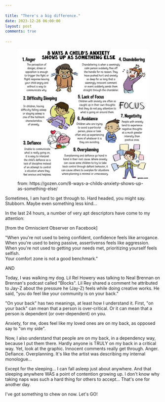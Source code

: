 ```yaml
---

title: "There's a big difference."
date: 2023-12-28 06:00:00
layout: post
comments: true

---
```


<figure>
 <img src="/images/8WaysAnxiety.jpeg" alt="oh my, this is me">
 <figcaption>from: https://gozen.com/8-ways-a-childs-anxiety-shows-up-as-something-else/</figcaption>
</figure>

Sometimes, I am hard to get through to. Hard headed, you might say. Stubborn. Maybe even something less kind...

In the last 24 hours, a number of very apt descriptors have come to my attention:

[from the Omniscient Observer on Facebook]

"When you're not used to being confident, confidence feels like arrogance.<br />
When you're used to being passive, assertivenss feels like aggression.<br />
When you're not used to getting your needs met, prioritizing yourself feels selfish.<br />
Your comfort zone is not a good benchmark."

AND

Today, I was walking my dog. Lil Rel Howery was talking to Neal Brennan on Brennan's podcast called "Blocks". Lil Rey shared a comment he attributed to Jay-Z about the pressure he (Jay-Z) feels while doing creative works. He said, "you do feel like your community is on your back."

"On your back" has two meanings, at least how I understand it. First, "on your back" can mean that a person is over-critical. Or it can mean that a person is dependent (or over-dependent) on you.

Anxiety, for me, does feel like my loved ones are on my back, as opposed say to "on my side". 

Now, I also understand that people are on my back, in a dependency way, because I put them there. Hardly anyone is TRULY on my back in a critical way. Yet, look at the graphic. Innocent comments really get through. Anger. Defiance. Overplanning. It's like the artist was describing my internal monologue... 

Except for the sleeping... I can fall asleep just about anywhere. And that sleeping anywhere WAS a point of contention growing up. I don't know why taking naps was such a hard thing for others to accept... That's one for another day.

I've got something to chew on now. Let's GO!
